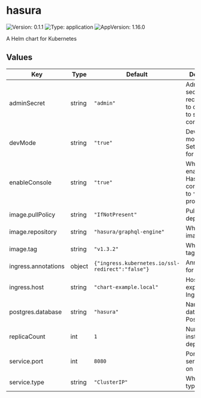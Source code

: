 # hasura

![Version: 0.1.1](https://img.shields.io/badge/Version-0.1.1-informational?style=flat-square) ![Type: application](https://img.shields.io/badge/Type-application-informational?style=flat-square) ![AppVersion: 1.16.0](https://img.shields.io/badge/AppVersion-1.16.0-informational?style=flat-square)

A Helm chart for Kubernetes

## Values

| Key | Type | Default | Description |
|-----|------|---------|-------------|
| adminSecret | string | `"admin"` | Administrator secret. It is recommended to change this to something complex. |
| devMode | string | `"true"` | Development mode toggle. Set to `"false"` for production |
| enableConsole | string | `"true"` | Whether to enable the Hasura console. Set to `"false"` for production |
| image.pullPolicy | string | `"IfNotPresent"` | Pull Policy for deployment |
| image.repository | string | `"hasura/graphql-engine"` | Which Docker image to pull |
| image.tag | string | `"v1.3.2"` | Which image tag to use |
| ingress.annotations | object | `{"ingress.kubernetes.io/ssl-redirect":"false"}` | Annotations for the Ingress |
| ingress.host | string | `"chart-example.local"` | Hostname to expose for the Ingress |
| postgres.database | string | `"hasura"` | Name of database for Postgres |
| replicaCount | int | `1` | Number of instances to deploy |
| service.port | int | `8080` | Port that the server listens on |
| service.type | string | `"ClusterIP"` | Which service type to use |
